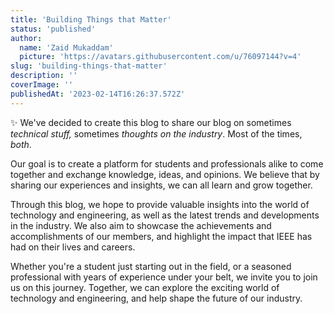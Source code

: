 ```yaml
---
title: 'Building Things that Matter'
status: 'published'
author:
  name: 'Zaid Mukaddam'
  picture: 'https://avatars.githubusercontent.com/u/76097144?v=4'
slug: 'building-things-that-matter'
description: ''
coverImage: ''
publishedAt: '2023-02-14T16:26:37.572Z'
---
```


✨ We've decided to create this blog to share our blog on sometimes *technical stuff,* sometimes *thoughts on the industry*. Most of the times, *both*.

Our goal is to create a platform for students and professionals alike to come together and exchange knowledge, ideas, and opinions. We believe that by sharing our experiences and insights, we can all learn and grow together.

Through this blog, we hope to provide valuable insights into the world of technology and engineering, as well as the latest trends and developments in the industry. We also aim to showcase the achievements and accomplishments of our members, and highlight the impact that IEEE has had on their lives and careers.

Whether you're a student just starting out in the field, or a seasoned professional with years of experience under your belt, we invite you to join us on this journey. Together, we can explore the exciting world of technology and engineering, and help shape the future of our industry.

